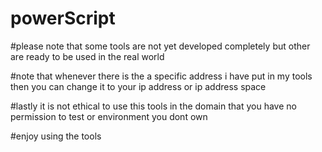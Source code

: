 # powerScript


#please note that some tools are not yet developed completely but other are ready to be used in the real world

#note that whenever there is the a specific address i have put in my tools then you can change it to your ip address or ip address space 

#lastly it is not ethical to use this tools in the domain that you have no permission to test or environment you dont own

#enjoy using the tools


